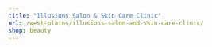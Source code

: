 ```yaml
---
title: "Illusions Salon & Skin Care Clinic"
url: /west-plains/illusions-salon-and-skin-care-clinic/
shop: beauty
---
```

